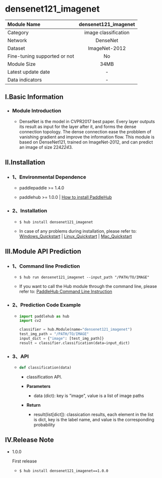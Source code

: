 # densenet121_imagenet

|Module Name|densenet121_imagenet|
| :--- | :---: |
|Category|image classification|
|Network|DenseNet|
|Dataset|ImageNet-2012|
|Fine-tuning supported or not|No|
|Module Size|34MB|
|Latest update date|-|
|Data indicators|-|


## I.Basic Information



- ### Module Introduction

  - DenseNet is the model in CVPR2017 best paper. Every layer outputs its result as input for the layer after it, and forms the dense connection topology. The dense connection ease the probblem of vanishing gradient and improve the information flow. This module is based on DenseNet121, trained on ImageNet-2012, and can predict an image of size 224*224*3.  

## II.Installation

- ### 1、Environmental Dependence  

  - paddlepaddle >= 1.4.0  

  - paddlehub >= 1.0.0  | [How to install PaddleHub](../../../../docs/docs_en/get_start/installation.rst)


- ### 2、Installation

  - ```shell
    $ hub install densenet121_imagenet
    ```
  - In case of any problems during installation, please refer to: [Windows_Quickstart](../../../../docs/docs_en/get_start/windows_quickstart.md) | [Linux_Quickstart](../../../../docs/docs_en/get_start/linux_quickstart.md) | [Mac_Quickstart](../../../../docs/docs_en/get_start/mac_quickstart.md)

## III.Module API Prediction

- ### 1、Command line Prediction

  - ```shell
    $ hub run densenet121_imagenet --input_path "/PATH/TO/IMAGE"
    ```
  - If you want to call the Hub module through the command line, please refer to: [PaddleHub Command Line Instruction](../../../../docs/docs_ch/tutorial/cmd_usage.rst)

- ### 2、Prediction Code Example

  - ```python
    import paddlehub as hub
    import cv2

    classifier = hub.Module(name="densenet121_imagenet")
    test_img_path = "/PATH/TO/IMAGE"
    input_dict = {"image": [test_img_path]}
    result = classifier.classification(data=input_dict)
    ```

- ### 3、API

  - ```python
    def classification(data)
    ```
    - classification API.
    - **Parameters**
      - data (dict): key is "image", value is a list of image paths

    - **Return**
      - result(list[dict]): classication results, each element in the list is dict, key is the label name, and value is the corresponding probability





## IV.Release Note

* 1.0.0

  First release

  - ```shell
    $ hub install densenet121_imagenet==1.0.0
    ```
